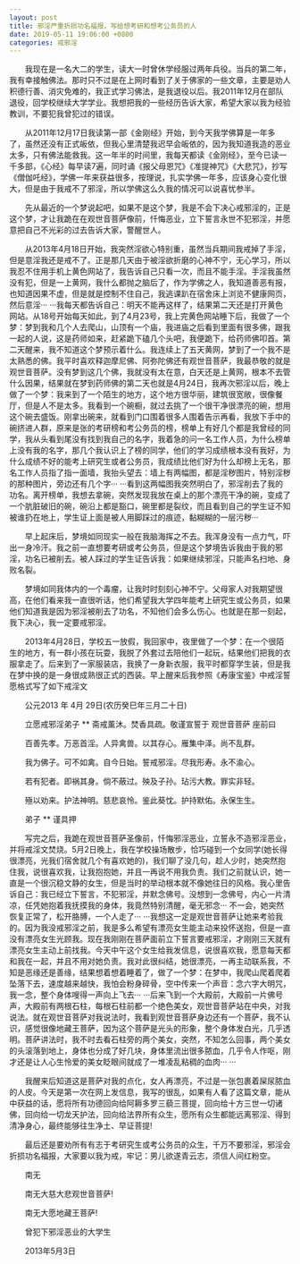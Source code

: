 ```yaml
---
layout: post
title: 邪淫严重折损功名福报，写给想考研和想考公务员的人
date: 2019-05-11 19:06:00 +0800
categories: 戒邪淫
---
```


　　我现在是一名大二的学生，读大一时曾休学经服过两年兵役。当兵的第二年，我有幸接触佛法。那时只不过是在上网时看到了关于佛家的一些文章，主要是劝人积德行善、消灾免难的，我正式学习佛法，是我退役以后。我2011年12月在部队退役，回学校继续大学学业。我想把我的一些经历告诉大家，希望大家以我为经验教训，不要犯我曾犯过的错误。
　　从2011年12月17日我读第一部《金刚经》开始，到今天我学佛算是一年多了，虽然还没有正式皈依，但我心里清楚我迟早会皈依的，因为我知道我造的恶业太多，只有佛法能救我。这一年半的时间里，我每天都读《金刚经》，至今已读一千多部，《心经》每早读7遍，同时诵《报父母恩咒》《准提神咒》《大悲咒》，抄写《僧伽吒经》，学佛一年来获益很多，按理说，扎实学佛一年多，应该身心变化很大，但是由于我戒不了邪淫，所以学佛这么久我的情况可以说喜忧参半。
　　先从最近的一个梦说起吧，如果不是这个梦，我是不会下决心戒邪淫的，正是这个梦，才让我跪在在观世音菩萨像前，忏悔恶业，立下誓言永世不犯邪淫，并愿意把自己不光彩的过去告诉大家，警醒世人。
　　从2013年4月18日开始，我突然淫欲心特别重，虽然当兵期间我戒掉了手淫，但是意淫我还是戒不了。正是那几天由于被淫欲折磨的心神不宁，无心学习，所以我忍不住用手机上黄色网站了，我告诉自己只看一次，而且不能手淫。手淫我虽然没有犯，但是一上黄网，我什么都抛之脑后了，作为学佛之人，我知道善恶有报，也知道因果不虚，但是就是控制不住自己，我逃课趴在宿舍床上浏览不健康网页，然后意淫··· ···我每天都告诉自己：明天不能再这样了，结果第二天还是打开黄色网站。从18号开始每天如此，到了4月23号，我上完黄色网站睡下后，我做了一个梦：梦到我和几个人去爬山，山顶有一个庙，我进庙之后看到里面有很多佛，跟我一起的人说，这是药师如来，赶紧跪下磕几个头吧，我便跪下，给药师佛叩首。第二天醒来，我不知道这个梦预示着什么。我连续上了五天黄网，梦到了一个我不是太熟悉的佛。我平时喜欢释迦摩尼佛、阿弥陀佛还有观世音菩萨，我最恭敬的就是观世音菩萨。没有梦到这几个佛，我就没有太在意，白天还是上黄网，根本不去管什么因果，结果就在梦到药师佛的第二天也就是4月24日，我再次邪淫以后，晚上做了一个梦：我来到了一个陌生的地方，这个地方很华丽，建筑很宽敞，很像餐厅，但是人不是太多。我看到一个碗橱，就过去挑了一个很干净很漂亮的碗，想用这个碗去盛饭。刚拿出碗来，就看到门口围着很多人围着告示再看，我放下手中的碗挤进人群，原来是张的考研榜和考公务员的榜，榜单上有好几个都是我曾经的同学，我从头看到尾没有找到我自己的名字，我着急的问一名工作人员，为什么榜单上没有我的名字，那几个我认识上了榜的同学，他们的学习成绩根本没有我好，为什么成绩不好的能考上研究生或者公务员，我成绩比他们好为什么却榜上无名，那名工作人员指了指一面墙，我抬头望去：墙上有两幅图，都是淫秽图片，特别淫秽的那种图片，旁边还有几个字··· ···看到这两幅图我突然明白了，邪淫削去了我的功名。离开榜单，我想去拿碗，突然发现我放在桌上的那个漂亮干净的碗，变成了一个肮脏破旧的碗，碗沿上都是豁口，碗里都是裂纹，而且看到自己的学生证不知被谁扔在地上，学生证上面是被人用脚踩过的痕迹，黏糊糊的一层污秽···
　　早上起床后，梦境如同现实一般在我脑海挥之不去。我浑身没有一点力气，吓出一身冷汗。我之前一直想要考研或考公务员，但是这个梦境告诉我由于我的邪淫，功名已被削去。被人踩过的学生证告诉我：如果继续邪淫，只能声名扫地、身败名裂。
　　梦境如同我体内的一个毒瘤，让我时时刻刻心神不宁。父母家人对我期望很高，在他们看来我一直很听话，他们希望我大学四年能考上研究生或公务员，如果他们知道我是因为邪淫被削去了功名，不知他们会多么伤心。也就是在那一刻起，我下决心，我一定要戒邪淫。
　　2013年4月28日，学校五一放假，我回家中，夜里做了一个梦：在一个很陌生的地方，有一群小孩在玩耍，我脱了外套过去陪他们一起玩，结果他们把我的衣服拿走了。后来到了一家服装店，我换了一身新衣服，我平时都穿学生装，但是我在梦中换的是一身很成熟很正式的西装。早上醒来后我参照《寿康宝鉴》中戒淫誓愿格式写了如下戒淫文
　　公元2013 年 4月 29日(农历癸巳年三月二十日)
　　立愿戒邪淫弟子 ** 斋戒薰沐。焚香具疏。敬谨宣誓于 观世音菩萨 座前曰
　　百善先孝。万恶首淫。人异禽兽。以其存心。雁集中泽。尚不乱群。
　　我为佛子。可不如禽。自今日始。誓戒邪淫。尽我形寿。永不渝心。
　　若有犯者。即祸其身。倘不蔽过。殃及子孙。玷污大教。罪实非轻。
　　殛以劝来。护法神明。慈悲哀怜。鉴此葵忱。护持默佑。永保生生。
　　弟子 ** 谨具押
　　写完之后，我跪在观世音菩萨圣像前，忏悔邪淫恶业，立誓永不造邪淫恶业，并将戒淫文焚烧。5月2日晚上，我在学校操场散步，恰巧碰到一个女同学(她长得很漂亮，光我们宿舍就几个有喜欢她的)，我们聊了没几句，趁人少时，她突然抱住我，说很喜欢我，让我抱抱她，并且一再说不用我负责。我们之前就认识，她一直是一个很沉稳文静的女生，但是当时的举动根本就不像她往日的风格。我心里告诉自己：我已经立下誓言，不犯邪淫，并默念佛号。没想到一念佛号，内心一片清凉，任凭她抱着我抚摸我的身体，我竟然特别清醒，毫无邪念··· 不一会，她突然恢复正常了，松开胳膊，一个人走了··· ···我想这一定是观世音菩萨让她来考验我的。因为我没戒邪淫之前，我是多么希望有漂亮女生能主动来投怀送抱，但是一直没有漂亮女生光顾我。现在我刚刚在菩萨面前立下誓言要戒邪淫，才刚刚三天就有漂亮女生主动上前找我。今天中午这个女生给我发信息，说很喜欢我，愿意每天都和我在一起，并且不用对她负责。我对此很纠结，她很漂亮，一再主动联系我，不知是恶缘还是善缘，结果想着想着睡着了，做了一个梦：在梦中，我爬山爬着爬着坠落下去，速度越来越快，我怕会粉身碎骨，空中传来一个声音：念六字大明咒，我一念，整个身体嗖得一声向上飞去··· ···后来飞到一个大殿前，大殿前一片佛号声，大殿前有两根石柱，每根石柱前都一个绝色美女，观世音菩萨站在中央，对我说法。就在观世音菩萨对我说法时，我看到观世音菩萨身边还有一个菩萨，我不认识，感觉很像地藏王菩萨，因为这个菩萨是光头的形象，整个身体发白光，几乎透明。菩萨讲法时，我不时去看石柱旁的两个美女，突然，不知怎么回事，两个美女的头滚落到地上，身体也分成了好几块，身体里流出很多脓血，几乎令人作呕，刚才还是让人心生怜爱的美女眨眼间就成了一堆凌乱粘稠的血肉··· ···
　　我醒来后知道这是菩萨对我的点化，女人再漂亮，不过是一张包裹着屎尿脓血的人皮。今天是第一次在网上发信息，我写的很乱，如果有人看了这篇文章，能从中获益的话，愿将所有功德回向给阿耨多罗三藐三菩提，回向给十方三世一切诸佛，回向给一切龙天护法，回向给法界所有众生，愿所有众生都能远离邪淫、得到清净身心，最终能够往生净土、早证菩提!
　　最后还是要劝所有有志于考研究生或考公务员的众生，千万不要邪淫，邪淫会折损功名福报，大家要以我为戒，牢记：男儿欲遂青云志，须信人间红粉空。
　　南无
　　南无大慈大悲观世音菩萨!
　　南无大愿地藏王菩萨!
　　曾犯下邪淫恶业的大学生
　　2013年5月3日